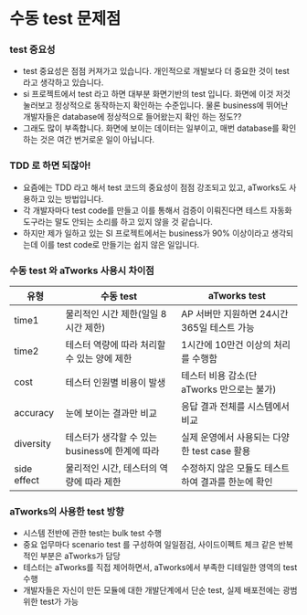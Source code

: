 
# 수동 test 문제점
### test 중요성
- test 중요성은 점점 커져가고 있습니다. 개인적으로 개발보다 더 중요한 것이 test 라고 생각하고 있습니다.
- si 프로젝트에서 test 라고 하면 대부분 화면기반의 test 입니다. 화면에 이것 저것 눌러보고 정상적으로 동작하는지 확인하는 수준입니다. 물론 business에 뛰어난 개발자들은 database에 정상적으로 들어왔는지 확인 하는 정도??
- 그래도 많이 부족합니다. 화면에 보이는 데이터는 일부이고, 매번 database를 확인하는 것은 여간 번거로운 일이 아닙니다.

### TDD 로 하면 되잖아!
- 요즘에는 TDD 라고 해서 test 코드의 중요성이 점점 강조되고 있고, aTworks도 사용하고 있는 방법입니다. 
- 각 개발자마다 test code를 만들고 이를 통해서 검증이 이뤄진다면 테스트 자동화 도구라는 말도 안되는 소리를 하고 있지 않을 것 같습니다. 
- 하지만 제가 일하고 있는 SI 프로젝트에서는 business가 90% 이상이라고 생각되는데 이를 test code로 만들기는 쉽지 않은 일입니다.  


### 수동 test 와 aTworks 사용시 차이점
| 유형| 수동 test| aTworks test|
|---|---|---|
| time1| 물리적인 시간 제한(일일 8시간 제한)| AP 서버만 지원하면 24시간 365일 테스트 가능|
| time2| 테스터 역량에 따라 처리할 수 있는 양에 제한| 1시간에 10만건 이상의 처리를 수행함|
| cost| 테스터 인원별 비용이 발생| 테스터 비용 감소(단 aTworks 만으로는 불가)|
| accuracy| 눈에 보이는 결과만 비교| 응답 결과 전체를 시스템에서 비교|
| diversity| 테스터가 생각할 수 있는 business에 한계에 따라| 실제 운영에서 사용되는 다양한 test case 활용|
| side effect| 물리적인 시간, 테스터의 역량에 따라 제한| 수정하지 않은 모듈도 테스트하여 결과를 한눈에 확인|


### aTworks의 사용한 test 방향
- 시스템 전반에 관한 test는 bulk test 수행
- 중요 업무마다 scenario test 를 구성하여 일일점검, 사이드이펙트 체크 같은 반복적인 부분은 aTworks가 담당
- 테스터는 aTworks를 직접 제어하면서, aTworks에서 부족한 디테일한 영역의 test 수행
- 개발자들은 자신이 만든 모듈에 대한 개발단계에서 단순 test, 실제 배포전에는 광범위한 test가 가능
